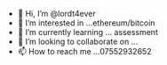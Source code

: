 - 👋 Hi, I’m @lordt4ever
- 👀 I’m interested in ...ethereum/bitcoin 
- 🌱 I’m currently learning ... assessment 
- 💞️ I’m looking to collaborate on ...
- 📫 How to reach me ...07552932652

<!---
lordt4ever/lordt4ever is a ✨ special ✨ repository because its `README.md` (this file) appears on your GitHub profile.
You can click the Preview link to take a look at your changes.
--->
